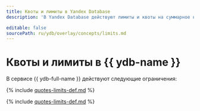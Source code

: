 ```yaml
---
title: Квоты и лимиты в Yandex Database
description: 'В Yandex Database действуют лимиты и квоты на суммарное количество ядер процессора для всех хостов баз данных, суммарный объем виртуальной памяти для всех хостов баз данных, максимальное количество хостов, максимальное количество баз данных в одном облаке. Более подробно об ограничениях в сервисе вы узнаете из данной статьи.'

editable: false
sourcePath: ru/ydb/overlay/concepts/limits.md
---
```



# Квоты и лимиты в {{ ydb-name }}

В сервисе {{ ydb-full-name }} действуют следующие ограничения:

{% include [quotes-limits-def.md](../../_includes/quotes-limits-def.md) %}

{% include [quotes-limits-def.md](../_includes/ydb-limits.md) %}

